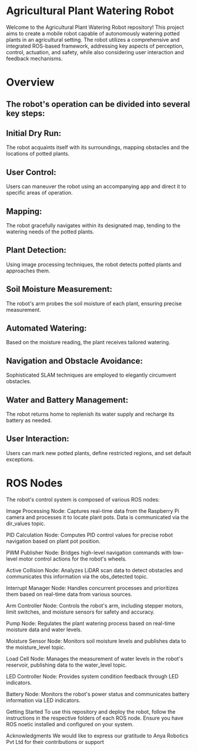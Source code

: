 # Agricultural Plant Watering Robot

Welcome to the Agricultural Plant Watering Robot repository! This project aims to create a mobile robot capable of autonomously watering potted plants in an agricultural setting. The robot utilizes a comprehensive and integrated ROS-based framework, addressing key aspects of perception, control, actuation, and safety, while also considering user interaction and feedback mechanisms.

# Overview
## The robot's operation can be divided into several key steps:

## Initial Dry Run:
The robot acquaints itself with its surroundings, mapping obstacles and the locations of potted plants.

## User Control:
Users can maneuver the robot using an accompanying app and direct it to specific areas of operation.

## Mapping:
The robot gracefully navigates within its designated map, tending to the watering needs of the potted plants.

## Plant Detection:
Using image processing techniques, the robot detects potted plants and approaches them.

## Soil Moisture Measurement:
The robot's arm probes the soil moisture of each plant, ensuring precise measurement.

## Automated Watering:
Based on the moisture reading, the plant receives tailored watering.

## Navigation and Obstacle Avoidance:
Sophisticated SLAM techniques are employed to elegantly circumvent obstacles.

## Water and Battery Management:
The robot returns home to replenish its water supply and recharge its battery as needed.

## User Interaction:
Users can mark new potted plants, define restricted regions, and set default exceptions.

# ROS Nodes
The robot's control system is composed of various ROS nodes:

Image Processing Node: Captures real-time data from the Raspberry Pi camera and processes it to locate plant pots. Data is communicated via the dir_values topic.

PID Calculation Node: Computes PID control values for precise robot navigation based on plant pot position.

PWM Publisher Node: Bridges high-level navigation commands with low-level motor control actions for the robot's wheels.

Active Collision Node: Analyzes LiDAR scan data to detect obstacles and communicates this information via the obs_detected topic.

Interrupt Manager Node: Handles concurrent processes and prioritizes them based on real-time data from various sources.

Arm Controller Node: Controls the robot's arm, including stepper motors, limit switches, and moisture sensors for safety and accuracy.

Pump Node: Regulates the plant watering process based on real-time moisture data and water levels.

Moisture Sensor Node: Monitors soil moisture levels and publishes data to the moisture_level topic.

Load Cell Node: Manages the measurement of water levels in the robot's reservoir, publishing data to the water_level topic.

LED Controller Node: Provides system condition feedback through LED indicators.

Battery Node: Monitors the robot's power status and communicates battery information via LED indicators.

Getting Started
To use this repository and deploy the robot, follow the instructions in the respective folders of each ROS node. Ensure you have ROS noetic installed and configured on your system.


Acknowledgments
We would like to express our gratitude to Anya Robotics Pvt Ltd for their contributions or support
